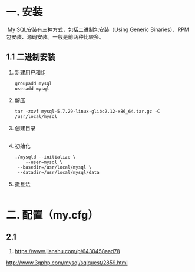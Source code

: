 # 一. 安装

​		My SQL安装有三种方式，包括二进制包安装（Using Generic Binaries）、RPM包安装、源码安装。一般是前两种比较多。

## 1.1 二进制安装

1. 新建用户和组

   ```
   groupadd mysql
   useradd mysql
   ```

2. 解压

   ```shell
   tar -zxvf mysql-5.7.29-linux-glibc2.12-x86_64.tar.gz -C /usr/local/mysql
   ```

3. 创建目录

   ```
   
   ```

   

4. 初始化

   ```shell
   ./mysqld --initialize \
       --user=mysql \
   	--basedir=/usr/local/mysql \
   	--datadir=/usr/local/mysql/data
   ```

5. 撒旦法

   ```
   
   ```



# 二. 配置（my.cfg）

## 2.1







1. https://www.jianshu.com/p/6430458aad78



http://www.3qphp.com/mysql/sqlquest/2859.html

